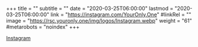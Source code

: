 +++
title = ""
subtitle = ""
date = "2020-03-25T06:00:00"
lastmod = "2020-03-25T06:00:00"
link = "https://instagram.com/YourOnly.One"
#linkRel = ""
image = "https://rsc.youronly.one/img/logos/Instagram.webp"
weight = "61"
#metarobots = "noindex"
+++

<a href="https://instagram.com/YourOnly.One" rel="me noopener external nofollow" referrerpolicy="strict-origin-when-cross-origin">Instagram</a>
